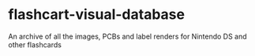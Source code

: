 # flashcart-visual-database
An archive of all the images, PCBs and label renders for Nintendo DS and other flashcards 
